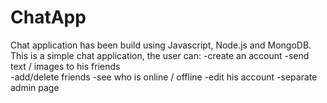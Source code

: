 # ChatApp
Chat application has been build using Javascript, Node.js and MongoDB. 
This is a simple chat application, the user can:
-create an account 
-send text / images to his friends <br />
-add/delete friends
-see who is online / offline
-edit his account
-separate admin page


